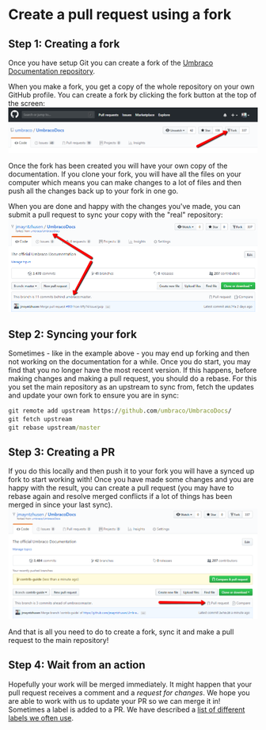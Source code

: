 # Create a pull request using a fork

## Step 1: Creating a fork
Once you have setup Git you can create a fork of the [Umbraco Documentation repository](https://github.com/umbraco/UmbracoDocs/).

When you make a fork, you get a copy of the whole repository on your own GitHub profile. You can create a fork by clicking the fork button at the top of the screen:
![Creating a fork](../images/fork-repository.png)

Once the fork has been created you will have your own copy of the documentation. If you clone your fork, you will have all the files on your computer which means you can make changes to a lot of files and then push all the changes back up to your fork in one go.

When you are done and happy with the changes you've made, you can submit a pull request to sync your copy with the "real" repository:
![Fork of documentation](../images/example-of-fork.png)

## Step 2: Syncing your fork

Sometimes - like in the example above - you may end up forking and then not working on the documentation for a while. Once you do start, you may find that you no longer have the most recent version. If this happens, before making changes and making a pull request, you should do a rebase. For this you set the main repository as an upstream to sync from, fetch the updates and update your own fork to ensure you are in sync:

```cmd
git remote add upstream https://github.com/umbraco/UmbracoDocs/
git fetch upstream
git rebase upstream/master
```

## Step 3: Creating a PR

If you do this locally and then push it to your fork you will have a synced up fork to start working with! Once you have made some changes and you are happy with the result, you can create a pull request (you may have to rebase again and resolve merged conflicts if a lot of things has been merged in since your last sync).
![Creating a PR](../images/pull-request.png)

And that is all you need to do to create a fork, sync it and make a pull request to the main repository! 

## Step 4: Wait from an action

Hopefully your work will be merged immediately.  It might happen that your pull request receives a comment and a *request for changes*. We hope you are able to work with us to update your PR so we can merge it in!
Sometimes a label is added to a PR.  We have described a [list of different labels we often use](../github-issues.md).
